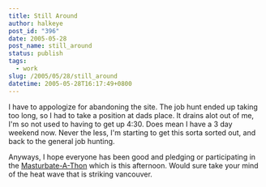 ```yaml
---
title: Still Around
author: halkeye
post_id: "396"
date: 2005-05-28
post_name: still_around
status: publish
tags:
  - work
slug: /2005/05/28/still_around
datetime: 2005-05-28T16:17:49+0800
---
```


I have to appologize for abandoning the site. The job hunt ended up taking too long, so I had to take a position at dads place. It drains alot out of me, I'm so not used to having to get up 4:30. Does mean I have a 3 day weekend now. Never the less, I'm starting to get this sorta sorted out, and back to the general job hunting.

Anyways, I hope everyone has been good and pledging or participating in the [Masturbate-A-Thon](https://www.masturbate-a-thon.com/) which is this afternoon. Would sure take your mind of the heat wave that is striking vancouver.
